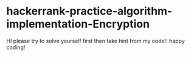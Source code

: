 # hackerrank-practice-algorithm-implementation-Encryption
HI please try to solve yourself first then take hint from my code!!
happy coding!
